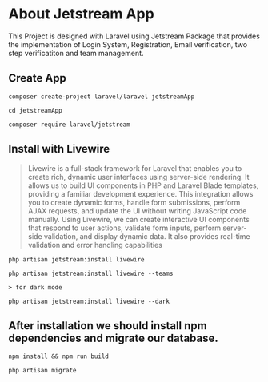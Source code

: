 # About Jetstream App

This Project is designed with Laravel using Jetstream Package that provides the implementation of Login System, Registration, Email verification, two step verificatiton and team management.


## Create App

```
composer create-project laravel/laravel jetstreamApp

cd jetstreamApp

composer require laravel/jetstream

```

## Install with Livewire

> Livewire is a full-stack framework for Laravel that enables you to create rich, dynamic user interfaces using server-side rendering. It allows us to build UI components in PHP and Laravel Blade templates, providing a familiar development experience. This integration allows you to create dynamic forms, handle form submissions, perform AJAX requests, and update the UI without writing JavaScript code manually.
> Using Livewire, we can create interactive UI components that respond to user actions, validate form inputs, perform server-side validation, and display dynamic data. It also provides real-time validation and error handling capabilities

```
php artisan jetstream:install livewire

php artisan jetstream:install livewire --teams

> for dark mode

php artisan jetstream:install livewire --dark

```

## After installation we should install npm dependencies and migrate our database.

```
npm install && npm run build

php artisan migrate

```

